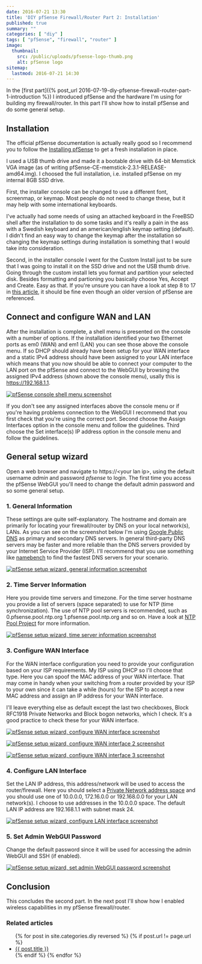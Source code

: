 ```yaml
---
date: 2016-07-21 13:30
title: 'DIY pfSense Firewall/Router Part 2: Installation'
published: true
summary: ""
categories: [ "diy" ]
tags: [ "pfSense", "firewall", "router" ]
image:
  thumbnail:
    src: /public/uploads/pfsense-logo-thumb.png
    alt: pfSense logo
sitemap:
  lastmod: 2016-07-21 14:30
---
```


In the [first part]({% post_url 2016-07-19-diy-pfsense-firewall-router-part-1-introduction %}) I introduced pfSense and the hardware I'm using for building my firewall/router. In this part I'll show how to install pfSense and do some general setup.

<!-- more -->

## Installation
The official pfSense documentation is actually really good so I recommend you to follow the [Installing pfSense](https://doc.pfsense.org/index.php/Installing_pfSense) to get a fresh installation in place.

I used a USB thumb drive and made it a bootable drive with 64-bit Memstick VGA image (as of writing pfSense-CE-memstick-2.3.1-RELEASE-amd64.img). I choosed the full installation, i.e. installed pfSense on my internal 8GB SSD drive.

First, the installer console can be changed to use a different font, screenmap, or keymap. Most people do not need to change these, but it may help with some international keyboards.

I've actually had some needs of using an attached keyboard in the FreeBSD shell after the installation to do some tasks and it's really a pain in the ass with a Swedish keyboard and an american/english keymap setting (default). I didn't find an easy way to change the keymap after the installation so changing the keymap settings during installation is something that I would take into consideration.

Second, in the installer console I went for the Custom Install just to be sure that I was going to install it on the SSD drive and not the USB thumb drive. Going through the custom install lets you format and partition your selected disk. Besides formatting and partioning you  basically choose Yes, Accept and Create. Easy as that. If you're unsure you can have a look at step 8 to 17 in [this article](http://www.tecmint.com/how-to-install-and-configure-pfsense/), it should be fine even though an older version of pfSense are referenced.

## Connect and configure WAN and LAN
After the installation is complete, a shell menu is presented on the console with a number of options. If the installation identified your two Ethernet ports as em0 (WAN) and em1 (LAN) you can see those above the console menu. If so DHCP should already have been setup for your WAN interface and a static IPv4 address should have been assigned to your LAN interface which means that you now should be able to connect your computer to the LAN port on the pfSense and connect to the WebGUI by browsing the assigned IPv4 address (shown above the console menu), usally this is https://192.168.1.1.

<a href="/public/uploads/Installer_08_consolemenu.png">![pfSense console shell menu screenshot](/public/uploads/Installer_08_consolemenu.png "pfSense console shell menu screenshot")</a>

If you don't see any assigned interfaces above the console menu or if you're having problems connection to the WebGUI I recommend that you first check that you're using the correct port. Second choose the Assign Interfaces option in the console menu and follow the guidelines. Third choose the Set interface(s) IP address option in the console menu and follow the guidelines.

## General setup wizard
Open a web browser and navigate to https://&lt;your lan ip&gt;, using the default username *admin* and password *pfsense* to login. The first time you access the pfSense WebGUI you'll need to change the default admin password and so some general setup.

### 1. General Information
These settings are quite self-explanatory. The hostname and domain are primarily for locating your firewall/router by DNS on your local network(s), LANs. As you can see on the screenshot below I'm using [Google Public DNS](https://developers.google.com/speed/public-dns/) as primary and secondary DNS servers. In general third-party DNS servers may be faster and more reliable than the DNS servers provided by your Internet Service Provider (ISP). I'll recommend that you use something like [namebench](https://code.google.com/archive/p/namebench/) to find the fastest DNS servers for your scenario.

<a href="/public/uploads/pfsense-wizard-general-information.png"><img src="/public/uploads/pfsense-wizard-general-information.png" alt="pfSense setup wizard, general information screenshot" title="pfSense setup wizard, general information screenshot"  /></a>

### 2. Time Server Information
Here you provide time servers and timezone. For the time server hostname you provide a list of servers (space separated) to use for NTP (time synchronization). The use of NTP pool servers is recommended, such as 0.pfsense.pool.ntp.org 1.pfsense.pool.ntp.org and so on. Have a look at [NTP Pool Project](http://www.pool.ntp.org/) for more information.

<a href="/public/uploads/pfsense-wizard-time-server-info.png"><img src="/public/uploads/pfsense-wizard-time-server-info.png" alt="pfSense setup wizard, time server information screenshot" title="pfSense setup wizard, time server information screenshot" /></a>

### 3. Configure WAN Interface
For the WAN interface configuration you need to provide your configuration based on your ISP requirements. My ISP using DHCP so I'll choose that type. Here you can spoof the MAC address of your WAN interface. That may come in handy when your switching from a router provided by your ISP to your own since it can take a while (hours) for the ISP to accept a new MAC address and assign an IP address for your WAN interface.

I'll leave everything else as default except the last two checkboxes, Block RFC1918 Private Networks and Block bogon networks, which I check. It's a good practice to check these for your WAN interface.

<a href="/public/uploads/pfsense-wizard-configure-wan-interface.png"><img src="/public/uploads/pfsense-wizard-configure-wan-interface.png" alt="pfSense setup wizard, configure WAN interface screenshot" title="pfSense setup wizard, configure WAN interface screenshot" /></a>

<a href="/public/uploads/pfsense-wizard-configure-wan-interface-2.png"><img src="/public/uploads/pfsense-wizard-configure-wan-interface-2.png" alt="pfSense setup wizard, configure WAN interface 2 screenshot" title="pfSense setup wizard, configure WAN interface 2 screenshot" /></a>

<a href="/public/uploads/pfsense-wizard-configure-wan-interface-3.png"><img src="/public/uploads/pfsense-wizard-configure-wan-interface-3.png" alt="pfSense setup wizard, configure WAN interface 3 screenshot" title="pfSense setup wizard, configure WAN interface 3 screenshot" /></a>

### 4. Configure LAN Interface
Set the LAN IP address, this address/network will be used to access the router/firewall. Here you should select a [Private Network address space](https://en.wikipedia.org/wiki/Private_network) and you should use one of 10.0.0.0, 172.16.0.0 or 192.168.0.0 for your LAN network(s). I choose to use addresses in the 10.0.0.0 space. The default LAN IP address are 192.168.1.1 with subnet mask 24.

<a href="/public/uploads/pfsense-wizard-configure-lan-interface.png"><img src="/public/uploads/pfsense-wizard-configure-lan-interface.png" alt="pfSense setup wizard, configure LAN interface screenshot" title="pfSense setup wizard, configure LAN interface screenshot" /></a>

### 5. Set Admin WebGUI Password
Change the default password since it will be used for accessing the admin WebGUI and SSH (if enabled).

<a href="/public/uploads/pfsense-wizard-admin-password.png"><img src="/public/uploads/pfsense-wizard-admin-password.png" alt="pfSense setup wizard, set admin WebGUI password screenshot" title="pfSense setup wizard, set admin WebGUI password screenshot" /></a>

## Conclusion
This concludes the second part. In the next post I'll show how I enabled wireless capabilities in my pfSense firewall/router.

### Related articles

<ul class="related-posts">
  {% for post in site.categories.diy reversed %}
    {% if post.url != page.url %}
        <li><a href="{{ post.url }}">{{ post.title }}</a></li>
    {% endif %}
  {% endfor %}
</ul>
